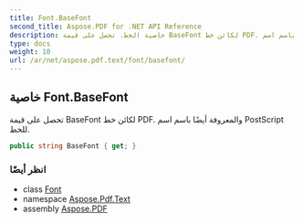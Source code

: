 ```yaml
---
title: Font.BaseFont
second_title: Aspose.PDF for .NET API Reference
description: خاصية الخط. تحصل على قيمة BaseFont لكائن خط PDF. والمعروفة أيضًا باسم اسم PostScript للخط
type: docs
weight: 10
url: /ar/net/aspose.pdf.text/font/basefont/
---
```

## خاصية Font.BaseFont

تحصل على قيمة BaseFont لكائن خط PDF. والمعروفة أيضًا باسم اسم PostScript للخط.

```csharp
public string BaseFont { get; }
```

### انظر أيضًا

* class [Font](../)
* namespace [Aspose.Pdf.Text](../../../aspose.pdf.text/)
* assembly [Aspose.PDF](../../../)